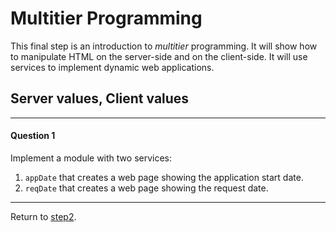 Multitier Programming
=====================

This final step is an introduction to *multitier* programming. It will show
how to manipulate HTML on the server-side and on the client-side. It will
use services to implement dynamic web applications.


Server values, Client values
----------------------------

*****************************************************************************
#### Question 1 ####

Implement a module with two services:

  1. `appDate` that creates a web page showing the application start date.
  1. `reqDate` that creates a web page showing the request date.
*****************************************************************************

Return to [step2](https://github.com/manuel-serrano/hop-tutorials/tree/master/hello/step2/).


